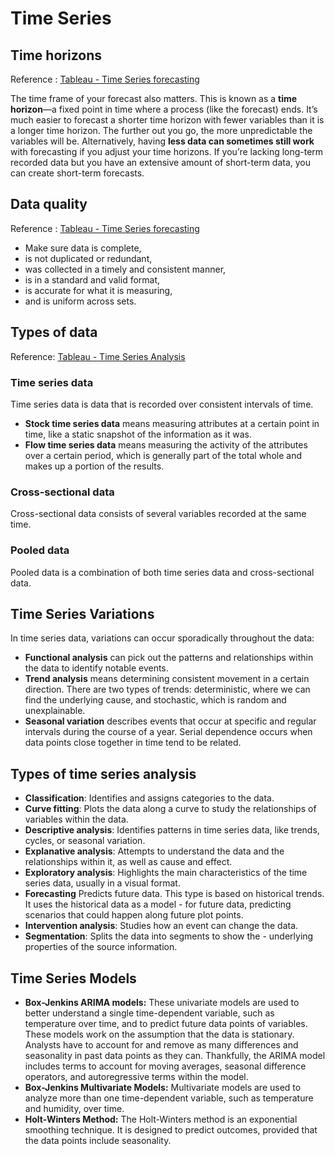 # Time Series

## Time horizons

Reference : [Tableau - Time Series forecasting](https://www.tableau.com/learn/articles/time-series-forecasting)

The time frame of your forecast also matters. This is known as a **time horizon**—a fixed point in time where a process (like the forecast) ends. It’s much easier to forecast a shorter time horizon with fewer variables than it is a longer time horizon. The further out you go, the more unpredictable the variables will be. Alternatively, having **less data can sometimes still work** with forecasting if you adjust your time horizons. If you’re lacking long-term recorded data but you have an extensive amount of short-term data, you can create short-term forecasts.

## Data quality

Reference : [Tableau - Time Series forecasting](https://www.tableau.com/learn/articles/time-series-forecasting)

- Make sure data is complete,
- is not duplicated or redundant,
- was collected in a timely and consistent manner,
- is in a standard and valid format,
- is accurate for what it is measuring,
- and is uniform across sets.

## Types of data

Reference: [Tableau - Time Series Analysis](https://www.tableau.com/learn/articles/time-series-analysis)

### Time series data

Time series data is data that is recorded over consistent intervals of time.

- **Stock time series data** means measuring attributes at a certain point in time, like a static snapshot of the information as it was.
- **Flow time series data** means measuring the activity of the attributes over a certain period, which is generally part of the total whole and makes up a portion of the results.

### Cross-sectional data

Cross-sectional data consists of several variables recorded at the same time.

### Pooled data

Pooled data is a combination of both time series data and cross-sectional data.

## Time Series Variations

In time series data, variations can occur sporadically throughout the data:

- **Functional analysis** can pick out the patterns and relationships within the data to identify notable events.
- **Trend analysis** means determining consistent movement in a certain direction. There are two types of trends: deterministic, where we can find the underlying cause, and stochastic, which is random and unexplainable.
- **Seasonal variation** describes events that occur at specific and regular intervals during the course of a year. Serial dependence occurs when data points close together in time tend to be related.

## Types of time series analysis

- **Classification**: Identifies and assigns categories to the data.
- **Curve fitting**: Plots the data along a curve to study the relationships of variables within the data.
- **Descriptive analysis**: Identifies patterns in time series data, like trends, cycles, or seasonal variation.
- **Explanative analysis**: Attempts to understand the data and the relationships within it, as well as cause and effect.
- **Exploratory analysis**: Highlights the main characteristics of the time series data, usually in a visual format.
- **Forecasting** Predicts future data. This type is based on historical trends. It uses the historical data as a model - for future data, predicting scenarios that could happen along future plot points.
- **Intervention analysis**: Studies how an event can change the data.
- **Segmentation**: Splits the data into segments to show the - underlying properties of the source information.

## Time Series Models

- **Box-Jenkins ARIMA models:** These univariate models are used to better understand a single time-dependent variable, such as temperature over time, and to predict future data points of variables. These models work on the assumption that the data is stationary. Analysts have to account for and remove as many differences and seasonality in past data points as they can. Thankfully, the ARIMA model includes terms to account for moving averages, seasonal difference operators, and autoregressive terms within the model.
- **Box-Jenkins Multivariate Models:** Multivariate models are used to analyze more than one time-dependent variable, such as temperature and humidity, over time.
- **Holt-Winters Method:** The Holt-Winters method is an exponential smoothing technique. It is designed to predict outcomes, provided that the data points include seasonality.
